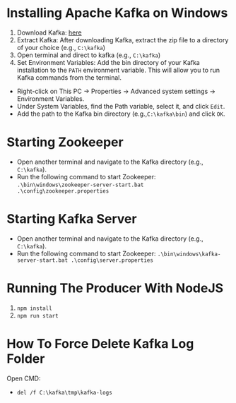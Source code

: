 # Installing Apache Kafka on Windows

1. Download Kafka: [here](https://kafka.apache.org/downloads)
2. Extract Kafka: After downloading Kafka, extract the zip file to a directory of your choice (e.g., `C:\kafka`)
3. Open terminal and direct to kafka (e.g., `C:\kafka`)
4. Set Environment Variables: Add the bin directory of your Kafka installation to the `PATH` environment variable.
   This will allow you to run Kafka commands from the terminal.

-   Right-click on This PC → Properties → Advanced system settings → Environment Variables.
-   Under System Variables, find the Path variable, select it, and click `Edit`.
-   Add the path to the Kafka bin directory (e.g.,`C:\kafka\bin`) and click `OK`.

# Starting Zookeeper

-   Open another terminal and navigate to the Kafka directory (e.g., `C:\kafka`).
-   Run the following command to start Zookeeper: `.\bin\windows\zookeeper-server-start.bat .\config\zookeeper.properties`

# Starting Kafka Server

-   Open another terminal and navigate to the Kafka directory (e.g., `C:\kafka`).
-   Run the following command to start Zookeeper: `.\bin\windows\kafka-server-start.bat .\config\server.properties`

# Running The Producer With NodeJS

1.  `npm install`
2.  `npm run start`

# How To Force Delete Kafka Log Folder

Open CMD:

-   `del /f C:\kafka\tmp\kafka-logs`
